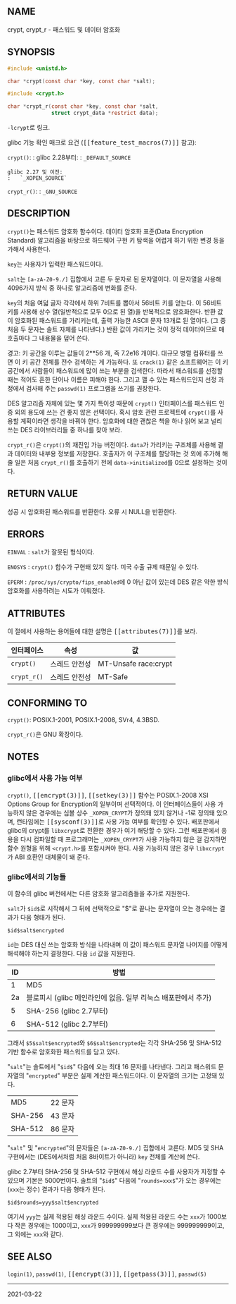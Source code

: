 ## NAME

crypt, crypt_r - 패스워드 및 데이터 암호화

## SYNOPSIS

```c
#include <unistd.h>

char *crypt(const char *key, const char *salt);

#include <crypt.h>

char *crypt_r(const char *key, const char *salt,
              struct crypt_data *restrict data);
```

`-lcrypt`로 링크.

glibc 기능 확인 매크로 요건 (<tt>[[feature_test_macros(7)]]</tt> 참고):

`crypt()`:
:   glibc 2.28부터:
    :   `_DEFAULT_SOURCE`

    glibc 2.27 및 이전:
    :   `_XOPEN_SOURCE`

`crypt_r()`:
:   `_GNU_SOURCE`

## DESCRIPTION

`crypt()`는 패스워드 암호화 함수이다. 데이터 암호화 표준(Data Encryption Standard) 알고리즘을 바탕으로 하드웨어 구현 키 탐색을 어렵게 하기 위한 변경 등을 가해서 사용한다.

`key`는 사용자가 입력한 패스워드이다.

`salt`는 `[a-zA-Z0-9./]` 집합에서 고른 두 문자로 된 문자열이다. 이 문자열을 사용해 4096가지 방식 중 하나로 알고리즘에 변화를 준다.

`key`의 처음 여덟 글자 각각에서 하위 7비트를 뽑아서 56비트 키를 얻는다. 이 56비트 키를 사용해 상수 열(일반적으로 모두 0으로 된 열)을 반복적으로 암호화한다. 반환 값이 암호화된 패스워드를 가리키는데, 출력 가능한 ASCII 문자 13개로 된 열이다. (그 중 처음 두 문자는 솔트 자체를 나타낸다.) 반환 값이 가리키는 것이 정적 데이터이므로 매 호출마다 그 내용물을 덮어 쓴다.

경고: 키 공간을 이루는 값들이 2\*\*56 개, 즉 7.2e16 개이다. 대규모 병렬 컴퓨터를 쓰면 이 키 공간 전체를 전수 검색하는 게 가능하다. 또 `crack(1)` 같은 소프트웨어는 이 키 공간에서 사람들이 패스워드에 많이 쓰는 부분을 검색한다. 따라서 패스워드를 선정할 때는 적어도 흔한 단어나 이름은 피해야 한다. 그리고 깰 수 있는 패스워드인지 선정 과정에서 검사해 주는 `passwd(1)` 프로그램을 쓰기를 권장한다.

DES 알고리즘 자체에 있는 몇 가지 특이성 때문에 `crypt()` 인터페이스를 패스워드 인증 외의 용도에 쓰는 건 좋지 않은 선택이다. 혹시 암호 관련 프로젝트에 `crypt()`를 사용할 계획이라면 생각을 바꿔야 한다. 암호화에 대한 괜찮은 책을 하나 읽어 보고 널리 쓰는 DES 라이브러리들 중 하나를 찾아 보라.

`crypt_r()`은 `crypt()`의 재진입 가능 버전이다. `data`가 가리키는 구조체를 사용해 결과 데이터와 내부용 정보를 저장한다. 호출자가 이 구조체를 할당하는 것 외에 추가해 해 줄 일은 처음 `crypt_r()`를 호출하기 전에 `data->initialized`를 0으로 설정하는 것이다.

## RETURN VALUE

성공 시 암호화된 패스워드를 반환한다. 오류 시 NULL을 반환한다.

## ERRORS

`EINVAL`
:   `salt`가 잘못된 형식이다.

`ENOSYS`
:   `crypt()` 함수가 구현돼 있지 않다. 미국 수출 규제 때문일 수 있다.

`EPERM`
:   `/proc/sys/crypto/fips_enabled`에 0 아닌 값이 있는데 DES 같은 약한 방식 암호화를 사용하려는 시도가 이뤄졌다.

## ATTRIBUTES

이 절에서 사용하는 용어들에 대한 설명은 <tt>[[attributes(7)]]</tt>를 보라.

| 인터페이스 | 속성 | 값 |
| --- | --- | --- |
| `crypt()` | 스레드 안전성 | MT-Unsafe race:crypt |
| `crypt_r()` | 스레드 안전성 | MT-Safe |

## CONFORMING TO

`crypt()`: POSIX.1-2001, POSIX.1-2008, SVr4, 4.3BSD.

`crypt_r()`은 GNU 확장이다.

## NOTES

### glibc에서 사용 가능 여부

`crypt()`, <tt>[[encrypt(3)]]</tt>, <tt>[[setkey(3)]]</tt> 함수는 POSIX.1-2008 XSI Options Group for Encryption의 일부이며 선택적이다. 이 인터페이스들이 사용 가능하지 않은 경우에는 심볼 상수 `_XOPEN_CRYPT`가 정의돼 있지 않거나 -1로 정의돼 있으며, 런타임에는 <tt>[[sysconf(3)]]</tt>로 사용 가능 여부를 확인할 수 있다. 배포판에서 glibc의 crypt를 `libxcrypt`로 전환한 경우가 여기 해당할 수 있다. 그런 배포판에서 응용을 다시 컴파일할 때 프로그래머는 `_XOPEN_CRYPT`가 사용 가능하지 않은 걸 감지하면 함수 원형을 위해 `<crypt.h>`를 포함시켜야 한다. 사용 가능하지 않은 경우 `libxcrypt`가 ABI 호환인 대체물이 돼 준다.

### glibc에서의 기능들

이 함수의 glibc 버전에서는 다른 암호화 알고리즘들을 추가로 지원한다.

`salt`가 `$id$`로 시작해서 그 뒤에 선택적으로 "$"로 끝나는 문자열이 오는 경우에는 결과가 다음 형태가 된다.

```text
$id$salt$encrypted
```

`id`는 DES 대신 쓰는 암호화 방식을 나타내며 이 값이 패스워드 문자열 나머지를 어떻게 해석해야 하는지 결정한다. 다음 `id` 값을 지원한다.

| ID | 방법 |
| --- | --- |
| 1 | MD5 |
| 2a | 블로피시 (glibc 메인라인에 없음. 일부 리눅스 배포판에서 추가) |
| 5 | SHA-256 (glibc 2.7부터) |
| 6 | SHA-512 (glibc 2.7부터) |

그래서 `$5$salt$encrypted`와 `$6$salt$encrypted`는 각각 SHA-256 및 SHA-512 기반 함수로 암호화한 패스워드를 담고 있다.

"`salt`"는 솔트에서 "`$id$`" 다음에 오는 최대 16 문자를 나타낸다. 그리고 패스워드 문자열의 "`encrypted`" 부분은 실제 계산한 패스워드이다. 이 문자열의 크기는 고정돼 있다.

| | |
| --- | --- |
| MD5 | 22 문자 |
| SHA-256 | 43 문자 |
| SHA-512 | 86 문자 |

"`salt`" 및 "`encrypted`"의 문자들은 `[a-zA-Z0-9./]` 집합에서 고른다. MD5 및 SHA 구현에서는 (DES에서처럼 처음 8바이트가 아니라) `key` 전체를 계산에 쓴다.

glibc 2.7부터 SHA-256 및 SHA-512 구현에서 해싱 라운드 수를 사용자가 지정할 수 있으며 기본은 5000번이다. 솔트의 "`$id$`" 다음에 "`rounds=xxx$`"가 오는 경우에는 (`xxx`는 정수) 결과가 다음 형태가 된다.

```text
$id$rounds=yyy$salt$encrypted
```

여기서 `yyy`는 실제 적용된 해싱 라운드 수이다. 실제 적용된 라운드 수는 `xxx`가 1000보다 작은 경우에는 1000이고, `xxx`가 999999999보다 큰 경우에는 999999999이고, 그 외에는 `xxx`와 같다.

## SEE ALSO

`login(1)`, `passwd(1)`, <tt>[[encrypt(3)]]</tt>, <tt>[[getpass(3)]]</tt>, `passwd(5)`

----

2021-03-22
